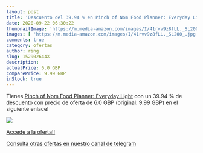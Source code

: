 ```yaml
---
layout: post
title: 'Descuento del 39.94 % en Pinch of Nom Food Planner: Everyday Ligh'
date: 2020-09-22 06:30:22
thumbnailImage: 'https://m.media-amazon.com/images/I/41rvv9z8fLL._SL200_.jpg'
images: [ 'https://m.media-amazon.com/images/I/41rvv9z8fLL._SL200_.jpg' ]
comments: true
category: ofertas
author: ring
slug: 152902644X
description:
actualPrice: 6.0 GBP
comparePrice: 9.99 GBP
inStock: true
---
```


Tienes [Pinch of Nom Food Planner: Everyday Light](https://www.amazon.com/dp/152902644X/?tag=redken08-20) con un 39.94 % de descuento con precio de oferta de 6.0 GBP (original: 9.99 GBP) en el siguiente enlace!

[![](https://m.media-amazon.com/images/I/41rvv9z8fLL._SL200_.jpg)](https://www.amazon.com/dp/152902644X/?tag=redken08-20)

[Accede a la oferta!!](https://www.amazon.com/dp/152902644X/?tag=redken08-20)

[Consulta otras ofertas en nuestro canal de telegram](https://t.me/s/ofertas25)
